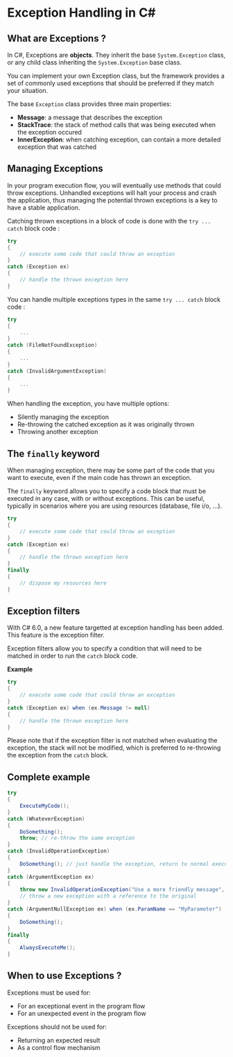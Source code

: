 # Exception Handling in C#

## What are Exceptions ?

In C#, Exceptions are **objects**. They inherit the base ``System.Exception`` class, or any child class inheriting the ``System.Exception`` base class.

You can implement your own Exception class, but the framework provides a set of commonly used exceptions that should be preferred if they match your situation.

The base `Exception` class provides three main properties:

* **Message**: a message that describes the exception
* **StackTrace**: the stack of method calls that was being executed when the exception occured
* **InnerException**: when catching exception, can contain a more detailed exception that was catched

## Managing Exceptions

In your program execution flow, you will eventually use methods that could throw exceptions. Unhandled exceptions will halt your process and crash the application, thus managing the potential thrown exceptions is a key to have a stable application.

Catching thrown exceptions in a block of code is done with the `try ... catch` block code :

```C#
try 
{
    // execute some code that could throw an exception
}
catch (Exception ex)
{
    // handle the thrown exception here
}
```

You can handle multiple exceptions types in the same `try ... catch` block code :

```C#
try 
{
    ...
}
catch (FileNotFoundException)
{
    ...
}
catch (InvalidArgumentException)
{
    ...
}
```

When handling the exception, you have multiple options:

* Silently managing the exception
* Re-throwing the catched exception as it was originally thrown
* Throwing another exception

## The `finally` keyword

When managing exception, there may be some part of the code that you want to execute, even if the main code has thrown an exception.

The `finally` keyword allows you to specify a code block that must be executed in any case, with or without exceptions. This can be useful, typically in scenarios where you are using resources (database, file i/o, ...).

```C#
try 
{
    // execute some code that could throw an exception
}
catch (Exception ex)
{
    // handle the thrown exception here
}
finally
{
    // dispose my resources here
}
```

## Exception filters

With C# 6.0, a new feature targetted at exception handling has been added. This feature is the exception filter.

Exception filters allow you to specify a condition that will need to be matched in order to run the `catch` block code.

**Example**

```C#
try 
{
    // execute some code that could throw an exception
}
catch (Exception ex) when (ex.Message != null)
{
    // handle the thrown exception here
}
```

Please note that if the exception filter is not matched when evaluating the exception, the stack will not be modified, which is preferred to re-throwing the exception from the `catch` block.

## Complete example

```C#
try 
{
    ExecuteMyCode();
}
catch (WhateverException)
{
    DoSomething();
    throw; // re-throw the same exception
}
catch (InvalidOperationException)
{
    DoSomething(); // just handle the exception, return to normal execution flow
}
catch (ArgumentException ex)
{
    throw new InvalidOperationException("Use a more friendly message", ex);
    // throw a new exception with a reference to the original
}
catch (ArgumentNullException ex) when (ex.ParamName == "MyParameter")
{
    DoSomething();
}
finally
{
    AlwaysExecuteMe();
}
```


## When to use Exceptions ?

Exceptions must be used for:

* For an exceptional event in the program flow
* For an unexpected event in the program flow

Exceptions should not be used for:

* Returning an expected result
* As a control flow mechanism


